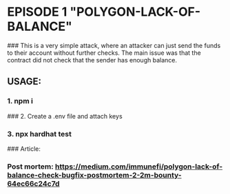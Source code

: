 
# EPISODE 1 "POLYGON-LACK-OF-BALANCE"

### This is a very simple attack, where an attacker can just send the funds to their account without further checks. The main issue was that the contract did not check that the sender has enough balance. 

## USAGE: 
### 1. npm i 
### 2. Create a .env file and attach keys
### 3. npx hardhat test

### Article: 
### Post mortem: https://medium.com/immunefi/polygon-lack-of-balance-check-bugfix-postmortem-2-2m-bounty-64ec66c24c7d